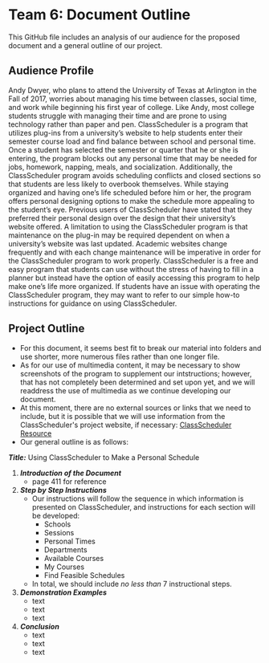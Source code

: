 # Team 6: Document Outline 

This GitHub file includes an analysis of our audience for the proposed document and a general outline of our project. 

## Audience Profile

Andy Dwyer, who plans to attend the University of Texas at Arlington in the Fall of 2017, worries about managing his time between classes, social time, and work while beginning his first year of college. Like Andy, most college students struggle with managing their time and are prone to using technology rather than paper and pen. ClassScheduler is a program that utilizes plug-ins from a university’s website to help students enter their semester course load and find balance between school and personal time. Once a student has selected the semester or quarter that he or she is entering, the program blocks out any personal time that may be needed for jobs, homework, napping, meals, and socialization. Additionally, the ClassScheduler program avoids scheduling conflicts and closed sections so that students are less likely to overbook themselves. While staying organized and having one’s life scheduled before him or her, the program offers personal designing options to make the schedule more appealing to the student’s eye. Previous users of ClassScheduler have stated that they preferred their personal design over the design that their university’s website offered. A limitation to using the ClassScheduler program is that maintenance on the plug-in may be required dependent on when a university’s website was last updated. Academic websites change frequently and with each change maintenance will be imperative in order for the ClassScheduler program to work properly. ClassScheduler is a free and easy program that students can use without the stress of having to fill in a planner but instead have the option of easily accessing this program to help make one’s life more organized. If students have an issue with operating the ClassScheduler program, they may want to refer to our simple how-to instructions for guidance on using ClassScheduler.  

## Project Outline

* For this document, it seems best fit to break our material into folders and use shorter, more numerous files rather than one longer file. 
* As for our use of multimedia content, it may be necessary to show screenshots of the program to supplement our intstructions; however, that has not completely been determined and set upon yet, and we will readdress the use of multimedia as we continue developing our document. 
* At this moment, there are no external sources or links that we need to include, but it is possible that we will use information from the ClassScheduler's project website, if necessary: [ClassScheduler Resource](https://sourceforge.net/projects/personalclassscheduler/?source=typ_redirect)
* Our general outline is as follows: 

**_Title:_** Using ClassScheduler to Make a Personal Schedule
 
 1. **_Introduction of the Document_**
    * page 411 for reference
 2. **_Step by Step Instructions_**
    * Our instructions will follow the sequence in which information is presented on ClassScheduler, and instructions for each section will be developed:
         * Schools
         * Sessions
         * Personal Times
         * Departments
         * Available Courses
         * My Courses
         * Find Feasible Schedules
    * In total, we should include _no less than_ 7 instructional steps. 
3. **_Demonstration Examples_**
    * text
    * text
    * text
4. **_Conclusion_**
    * text
    * text
    * text
